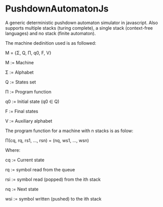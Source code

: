 PushdownAutomatonJs
===================

A generic deterministic pushdown automaton simulator in javascript.
Also supports multiple stacks (turing complete), a single stack (context-free languages) and no stack (finite automaton).

The machine dedinition used is as followed:

M = {Σ, Q, Π, q0, F, V}

M := Machine

Σ := Alphabet

Q := States set

Π := Program function

q0 := Initial state (q0 ∈ Q)

F := Final states

V := Auxiliary alphabet

The program function for a machine with n stacks is as folow:

  Π(cq, rq, rs1, ..., rsn) = (nq, ws1, ..., wsn)


Where:

  cq := Current state
  
  rq := symbol read from the queue
  
  rsi := symbol read (popped) from the ith stack
  
  nq := Next state
  
  wsi := symbol written (pushed) to the ith stack
